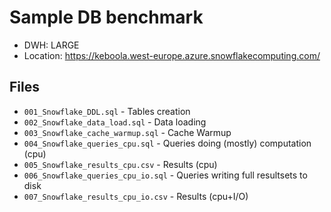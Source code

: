 # Sample DB benchmark

- DWH: LARGE
- Location: https://keboola.west-europe.azure.snowflakecomputing.com/

## Files

- `001_Snowflake_DDL.sql` - Tables creation
- `002_Snowflake_data_load.sql` - Data loading
- `003_Snowflake_cache_warmup.sql` - Cache Warmup
- `004_Snowflake_queries_cpu.sql` - Queries doing (mostly) computation (cpu)
- `005_Snowflake_results_cpu.csv` - Results (cpu)
- `006_Snowflake_queries_cpu_io.sql` - Queries writing full resultsets to disk
- `007_Snowflake_results_cpu_io.csv` - Results (cpu+I/O)

